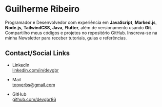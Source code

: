 # Guilherme Ribeiro

Programador e Desenvolvedor com experiência em
**JavaScript**, **Marked.js**,
**Node.js**, **TailwindCSS**, **Java**, **Flutter**,
além de versionamento usando **Git**.
Compartilho meus códigos e projetos no repositório GitHub.
Inscreva-se na minha Newsletter
para receber tutoriais, guias e referências.


 




## Contact/Social Links

- LinkedIn            
[linkedin.com/in/devgbr](https://www.linkedin.com/in/devgbr/)          
- Mail             
topverbs@gmail.com      


- GitHub     
[github.com/devgbr86](https://github.com/devgbr86)            




